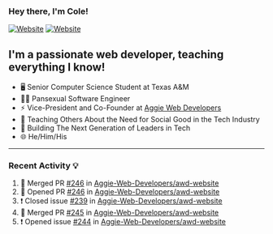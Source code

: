 ### Hey there, I'm Cole!

[![Website](https://img.shields.io/website?label=aggiedevelopers.com&style=for-the-badge&url=https%3A%2F%2Faggiedevelopers.com)](https://aggiedevelopers.com)
[![Website](https://img.shields.io/website?label=coledc.com&style=for-the-badge&url=https%3A%2F%2Fcoledc.com)](https://coledc.com)

## I'm a passionate web developer, teaching everything I know!

- 🖥️ Senior Computer Science Student at Texas A&M
- 🏳️‍🌈 Pansexual Software Engineer
- ⚡ Vice-President and Co-Founder at [Aggie Web Developers](https://www.aggiedevelopers.com)
- 💙 Teaching Others About the Need for Social Good in the Tech Industry
- 🚀 Building The Next Generation of Leaders in Tech
- 🌐 He/Him/His

---

### Recent Activity 💡

<!--START_SECTION:activity-->

1. 🎉 Merged PR [#246](https://github.com/Aggie-Web-Developers/awd-website/pull/246) in [Aggie-Web-Developers/awd-website](https://github.com/Aggie-Web-Developers/awd-website)
2. 💪 Opened PR [#246](https://github.com/Aggie-Web-Developers/awd-website/pull/246) in [Aggie-Web-Developers/awd-website](https://github.com/Aggie-Web-Developers/awd-website)
3. ❗️ Closed issue [#239](https://github.com/Aggie-Web-Developers/awd-website/issues/239) in [Aggie-Web-Developers/awd-website](https://github.com/Aggie-Web-Developers/awd-website)
4. 🎉 Merged PR [#245](https://github.com/Aggie-Web-Developers/awd-website/pull/245) in [Aggie-Web-Developers/awd-website](https://github.com/Aggie-Web-Developers/awd-website)
5. ❗️ Opened issue [#244](https://github.com/Aggie-Web-Developers/awd-website/issues/244) in [Aggie-Web-Developers/awd-website](https://github.com/Aggie-Web-Developers/awd-website)
<!--END_SECTION:activity-->
